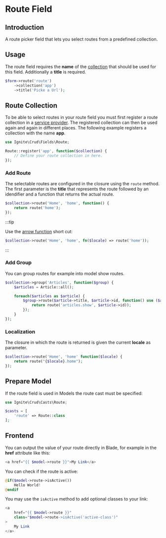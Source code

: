 # Route Field

## Introduction

A route picker field that lets you select routes from a predefined collection.

## Usage

The route field requires the **name** of the [collection](#route-collection)
that should be used for this field. Additionally a **title** is required.

```php
$form->route('route')
    ->collection('app')
    ->title('Picke a Url');
```

## Route Collection

To be able to select routes in your route field you must first register a route
collection in a [service provider](https://laravel.com/docs/7.x/providers). The
registered collection can then be used again and again in different places. The
following example registers a collection with the name **app**.

```php
use Ignite\Crud\Fields\Route;

Route::register('app', function($collection) {
    // Define your route collection in here.
});
```

### Add Route

The selectable routes are configured in the closure using the `route` method.
The first parameter is the **title** that represents the route followed by an
idendifier and a function that returns the actual route.

```php
$collection->route('Home', 'home', function() {
    return route('home');
});
```

:::tip

Use the [arrow function](https://www.php.net/manual/en/functions.arrow.php)
short cut:

```php
$collection->route('Home', 'home', fn($locale) => route('home'));
```

:::

### Add Group

You can group routes for example into model show routes.

```php
$collection->group('Articles', function($group) {
    $articles = Article::all();

    foreach($articles as $article) {
        $group->route($article->title, $article->id, function() use ($article) {
            return route('articles.show', $article->id));
        });
    }
});
```

### Localization

The closure in which the route is returned is given the current **locale** as
parameter.

```php
$collection->route('Home', 'home' function($locale) {
    return route("{$locale}.home");
});
```

## Prepare Model

If the route field is used in Models the route cast must be specified:

```php
use Ignite\Crud\Casts\Route;

$casts = [
    'route' => Route::class
];
```

## Frontend

You can output the value of your route directly in Blade, for example in the
**href** attribute like this:

```php
<a href="{{ $model->route }}">My Link</a>
```

You can check if the route is active:

```php
@if($model->route->isActive())
    Hello World!
@endif
```

You may use the `isActive` method to add optional classes to your link:

```php
<a
    href="{{ $model->route }}"
    class="$model->route->isActive('active-class')"
>
    My Link
</a>
```
